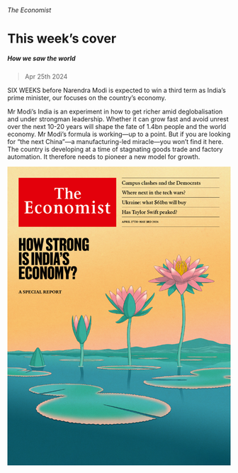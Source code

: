 ###### The Economist

# This week’s cover 

##### How we saw the world 

> Apr 25th 2024 

SIX WEEKS before Narendra Modi is expected to win a third term as India’s prime minister, our  focuses on the country’s economy. 

Mr Modi’s India is an experiment in how to get richer amid deglobalisation and under strongman leadership. Whether it can grow fast and avoid unrest over the next 10-20 years will shape the fate of 1.4bn people and the world economy. Mr Modi’s formula is working—up to a point. But if you are looking for “the next China”—a manufacturing-led miracle—you won’t find it here. The country is developing at a time of stagnating goods trade and factory automation. It therefore needs to pioneer a new model for growth. 

![image](images/20240427_DE_US.jpg) 


 

 


